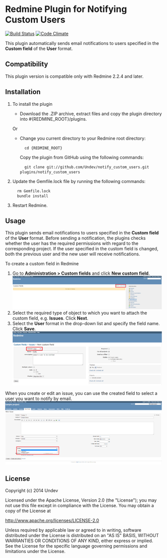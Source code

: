 # Redmine Plugin for Notifying Custom Users

[![Build Status](https://travis-ci.org/Undev/notify_custom_users.png)](https://travis-ci.org/Undev/notify_custom_users)
[![Code Climate](https://codeclimate.com/github/Undev/notify_custom_users.png)](https://codeclimate.com/github/Undev/notify_custom_users)

This plugin automatically sends email notifications to users specified in the **Custom field** of the **User** format.

## Compatibility

This plugin version is compatible only with Redmine 2.2.4 and later.

## Installation

1. To install the plugin
    * Download the .ZIP archive, extract files and copy the plugin directory into #{REDMINE_ROOT}/plugins.
    
    Or

    * Change you current directory to your Redmine root directory:  

            cd {REDMINE_ROOT}
            
      Copy the plugin from GitHub using the following commands:
      
            git clone git://github.com/Undev/notify_custom_users.git plugins/notify_custom_users
            
2. Update the Gemfile.lock file by running the following commands:  

         rm Gemfile.lock  
         bundle install
            
3. Restart Redmine.

## Usage

This plugin sends email notifications to users specified in the **Custom field** of the **User** format. Before sending a notification, the plugins checks whether the user has the required permissions with regard to the corresponding project. If the user specified in the custom field is changed, both the previous user and the new user will receive notifications.
 
To create a custom field in Redmine

1. Go to **Administration > Custom fields** and click **New custom field**.  
  ![create custom field](notify_custom_users_1.PNG)
2. Select the required type of object to which you want to attach the custom field, e.g. **Issues**. Click **Next**.
3. Select the **User** format in the drop-down list and specify the field name. Click **Save**.  
  ![create custom field](notify_custom_users_2.PNG)

When you create or edit an issue, you can use the created field to select a user you want to notify by email.  
![select user](notify_custom_users_3.PNG)

## License

Copyright (c) 2014 Undev

Licensed under the Apache License, Version 2.0 (the "License");
you may not use this file except in compliance with the License.
You may obtain a copy of the License at

http://www.apache.org/licenses/LICENSE-2.0

Unless required by applicable law or agreed to in writing, software
distributed under the License is distributed on an "AS IS" BASIS,
WITHOUT WARRANTIES OR CONDITIONS OF ANY KIND, either express or implied.
See the License for the specific language governing permissions and
limitations under the License.